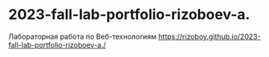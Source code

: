 # 2023-fall-lab-portfolio-rizoboev-a.
Лабораторная работа по Веб-технологиям
https://rizoboy.github.io/2023-fall-lab-portfolio-rizoboev-a./
